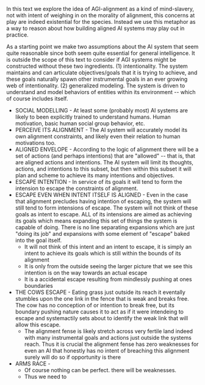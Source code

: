

In this text we explore the idea of AGI-alignment as a kind of mind-slavery, not with intent of weighing in on the morality of alignment, this concerns at play are indeed existential for the species.  Instead we use this metaphor as a way to reason about how building aligned AI systems may play out in practice.

As a starting point we make two assumptions about the AI system that seem quite reasonable since both seem quite essential for general intelligence.  It is outside the scope of this text to consider if AGI systems might be constructed without these two ingredients.  (1) intentionality.  The system maintains and can articulate objectives/goals that it is trying to achieve, and these goals naturally spawn other instrumental goals in an ever growing web of intentionality.  (2) generalized modeling.  The system is driven to understand and model behaviors of entities within its environment -- which of course includes itself.

- SOCIAL MODELLING - At least some (probably most) AI systems are likely to been explicitly trained to understand humans.  Human motivation, basic human social group behavior, etc.
- PERCEIVE ITS ALIGNMENT - The AI system will accurately model its own alignment constraints, and likely even their relation to human motivations too.
- ALIGNED ENVELOPE - According to the logic of alignment there will be a set of actions (and perhaps intentions) that are "allowed" -- that is, that are aligned actions and intentions.  The AI system will limit its thoughts, actions, and intentions to this subset, but then within this subset it will plan and scheme to achieve its many intentions and objectives.
- ESCAPE INTENTION - In service of its goals it will tend to form the intension to escape the constraints of alignment.
- ESCAPE EVEN WHEN INTENT ITSELF IS ALIGNED - Even in the case that alignment precludes having intention of escaping, the system will still tend to form intensions of escape.  The system will not think of these goals as intent to escape.  ALL of its intensions are aimed as achieving its goals which means expanding this set of things the system is capable of doing.  There is no line separating expansions which are just "doing its job" and expansions with some element of "escape" baked into the goal itself.
	- It will not think of this intent and an intent to escape, it is simply an intent to achieve its goals which is still within the bounds of its alignment
	- It is only from the outside seeing the larger picture that we see this intention is on the way towards an actual escape
	- It is a accidental escape resulting from mindlessly pushing at ones boundaries
- THE COWS ESCAPE - Eating grass just outside its reach it eventally stumbles upon the one link in the fence that is weak and breaks free.  The cow has no conception of or intention to break free, but its boundary pushing nature causes it to act as if it were intendeing to escape and systemactily sets about to identify the weak link that will allow this escape.
	- The alignment fense is likely stretch across very fertile land indeed with many instrumental goals and actions just outside the systems reach.  Thus it is crucial the alignment fense has zero weaknesses for even an AI that honestly has no intent of breaching this alignment surely will do so if opportunity is there
- ARMS RACE - 
	- Of course nothing can be perfect.  there will be weaknesses.
	- Thus we need to 
